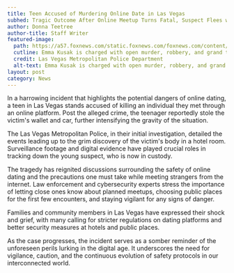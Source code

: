 ```yaml
---
title: Teen Accused of Murdering Online Date in Las Vegas
subhed: Tragic Outcome After Online Meetup Turns Fatal, Suspect Flees with Victim's Belongings
author: Donna Teetree
author-title: Staff Writer
featured-image: 
  path: https://a57.foxnews.com/static.foxnews.com/foxnews.com/content/uploads/2023/08/640/320/Kusak8541739Mugshot-1-1.jpg?ve=1&tl=1
  cutline: Emma Kusak is charged with open murder, robbery, and grand theft of a motor vehicle
  credit: Las Vegas Metropolitan Police Department
  alt-text: Emma Kusak is charged with open murder, robbery, and grand theft of a motor vehicle
layout: post
category: News
---
```


In a harrowing incident that highlights the potential dangers of online dating, a teen in Las Vegas stands accused of killing an individual they met through an online platform. Post the alleged crime, the teenager reportedly stole the victim's wallet and car, further intensifying the gravity of the situation.

The Las Vegas Metropolitan Police, in their initial investigation, detailed the events leading up to the grim discovery of the victim's body in a hotel room. Surveillance footage and digital evidence have played crucial roles in tracking down the young suspect, who is now in custody.

The tragedy has reignited discussions surrounding the safety of online dating and the precautions one must take while meeting strangers from the internet. Law enforcement and cybersecurity experts stress the importance of letting close ones know about planned meetups, choosing public places for the first few encounters, and staying vigilant for any signs of danger.

Families and community members in Las Vegas have expressed their shock and grief, with many calling for stricter regulations on dating platforms and better security measures at hotels and public places. 

As the case progresses, the incident serves as a somber reminder of the unforeseen perils lurking in the digital age. It underscores the need for vigilance, caution, and the continuous evolution of safety protocols in our interconnected world.

